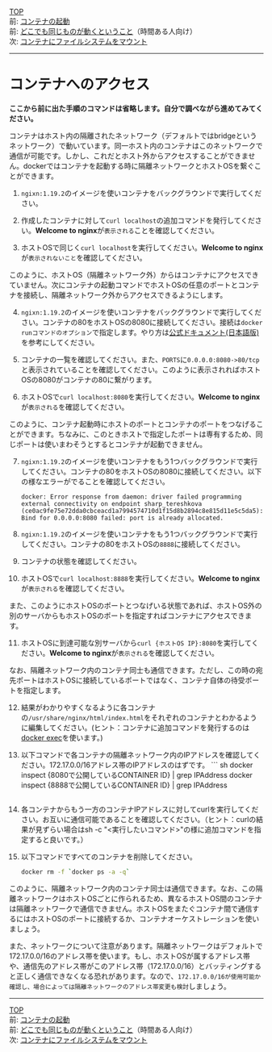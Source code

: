 [TOP](../README.md)  
前: [コンテナの起動](./container-run.md)  
前: [どこでも同じものが動くということ](./container-feature-reproducibility.md)（時間ある人向け）  
次: [コンテナにファイルシステムをマウント](./container-volume.md)  

---

# コンテナへのアクセス

**ここから前に出た手順のコマンドは省略します。自分で調べながら進めてみてください。**

コンテナはホスト内の隔離されたネットワーク（デフォルトではbridgeというネットワーク）で動いています。同一ホスト内のコンテナはこのネットワークで通信が可能です。しかし、これだとホスト外からアクセスすることができません。dockerではコンテナを起動する時に隔離ネットワークとホストOSを繋ぐことができます。

1. ``ngixn:1.19.2``のイメージを使いコンテナをバックグラウンドで実行してください。

2. 作成したコンテナに対して``curl localhost``の追加コマンドを発行してください。**Welcome to nginx**が``表示される``ことを確認してください。

3. ホストOSで同じく``curl localhost``を実行してください。**Welcome to nginx**が``表示されないこと``を確認してください。
   
このように、ホストOS（隔離ネットワーク外）からはコンテナにアクセスできていません。次にコンテナの起動コマンドでホストOSの任意のポートとコンテナを接続し、隔離ネットワーク外からアクセスできるようにします。

4. ``ngixn:1.19.2``のイメージを使いコンテナをバックグラウンドで実行してください。コンテナの80をホストOSの8080に接続してください。接続は``docker runコマンドのオプション``で指定します。やり方は[公式ドキュメント(日本語版)](http://docs.docker.jp/engine/reference/commandline/run.html#p-expose)を参考にしてください。

5. コンテナの一覧を確認してください。また、``PORTS``に``0.0.0.0:8080->80/tcp``と表示されていることを確認してください。このように表示されればホストOSの8080がコンテナの80に繋がります。

6. ホストOSで``curl localhost:8080``を実行してください。**Welcome to nginx**が``表示される``を確認してください。

このように、コンテナ起動時にホストのポートとコンテナのポートをつなげることができます。ちなみに、このときホストで指定したポートは専有するため、同じポートは使いまわそうとするとコンテナが起動できません。

7. ``ngixn:1.19.2``のイメージを使いコンテナをもう1つバックグラウンドで実行してください。コンテナの80をホストOSの8080に接続してください。以下の様なエラーがでることを確認してください。
   ```
   docker: Error response from daemon: driver failed programming external connectivity on endpoint sharp_tereshkova (ce0ac9fe75e72dda0cbceacd1a7994574710d1f15d8b2894c8e815d11e5c5da5): Bind for 0.0.0.0:8080 failed: port is already allocated.
   ```
8. ``ngixn:1.19.2``のイメージを使いコンテナをもう1つバックグラウンドで実行してください。コンテナの80をホストOSの``8888``に接続してください。

9. コンテナの状態を確認してください。

10. ホストOSで``curl localhost:8888``を実行してください。**Welcome to nginx**が``表示される``を確認してください。

また、このようにホストOSのポートとつなげいる状態であれば、ホストOS外の別のサーバからもホストOSのポートを指定すればコンテナにアクセスできます。

11. ホストOSに到達可能な別サーバから``curl {ホストOS IP}:8080``を実行してください。**Welcome to nginx**が``表示される``を確認してください。

なお、隔離ネットワーク内のコンテナ同士も通信できます。ただし、この時の宛先ポートはホストOSに接続しているポートではなく、コンテナ自体の待受ポートを指定します。

12. 結果がわかりやすくなるように各コンテナの``/usr/share/nginx/html/index.html``をそれぞれのコンテナとわかるように編集してください。(ヒント：コンテナに追加コマンドを発行するのは[docker exec](http://docs.docker.jp/engine/reference/commandline/exec.html)を使います。)

13. 以下コマンドで各コンテナの隔離ネットワーク内のIPアドレスを確認してください。172.17.0.0/16アドレス帯のIPアドレスのはずです。
        ``` sh
    docker inspect {8080で公開しているCONTAINER ID} | grep IPAddress
    docker inspect {8888で公開しているCONTAINER ID} | grep IPAddress
    ```

14. 各コンテナからもう一方のコンテナIPアドレスに対してcurlを実行してください。お互いに通信可能であることを確認してください。（ヒント：curlの結果が見ずらい場合はsh -c "<実行したいコマンド>"の様に追加コマンドを指定すると良いです。）

15. 以下コマンドですべてのコンテナを削除してください。
    ``` sh
    docker rm -f `docker ps -a -q`
    ```

このように、隔離ネットワーク内のコンテナ同士は通信できます。なお、この隔離ネットワークはホストOSごとに作られるため、異なるホストOS間のコンテナは隔離ネットワークで通信できません。ホストOSをまたぐコンテナ間で通信するにはホストOSのポートに接続するか、コンテナオーケストレーションを使いましょう。

また、ネットワークについて注意があります。隔離ネットワークはデフォルトで172.17.0.0/16のアドレス帯を使います。もし、ホストOSが属するアドレス帯や、通信先のアドレス帯がこのアドレス帯（172.17.0.0/16）とバッティングすると正しく通信できなくなる恐れがあります。なので、``172.17.0.0/16が使用可能か確認し、場合によっては隔離ネットワークのアドレス帯変更も検討``しましょう。

---

[TOP](../README.md)   
前: [コンテナの起動](./container-run.md)  
前: [どこでも同じものが動くということ](./container-feature-reproducibility.md)（時間ある人向け）  
次: [コンテナにファイルシステムをマウント](./container-volume.md)  
